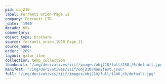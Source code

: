 ```yaml
---
pid: obj210
label: Ferranti Orion Page 11
company: Ferranti LTD
_date: '1960'
decade: 60s
commentary: 
object_type: brochure
source: ferranti_orion_1960_Page_11
source_name: 
order: '209'
layout: qatar_item
collection: temp_collection
thumbnail: "/img/derivatives/iiif/images/obj210/full/250,/0/default.jpg"
manifest: "/img/derivatives/iiif/obj210/manifest.json"
full: "/img/derivatives/iiif/images/obj210/full/1140,/0/default.jpg"
---
```

